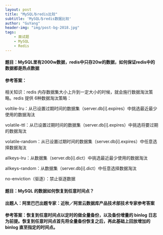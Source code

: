 ```yaml
---
layout: post
title: "MySQL与redis比较"
subtitle: 'MySQL与redis数据比较'
author: "GuYang"
header-img: "img/post-bg-2018.jpg"
tags:    
    - 面试题
    - MySQL
    - Redis
---
```


#### **题目**：MySQL里有2000w数据，redis中只存20w的数据，如何保证redis中的数据都是热点数据

#### **参考答案**：

相关知识：redis 内存数据集大小上升到一定大小的时候，就会施行数据淘汰策略。redis 提供 6种数据淘汰策略：

voltile-lru：从已设置过期时间的数据集（server.db[i].expires）中挑选最近最少使用的数据淘汰

volatile-ttl：从已设置过期时间的数据集（server.db[i].expires）中挑选将要过期的数据淘汰

volatile-random：从已设置过期时间的数据集（server.db[i].expires）中任意选择数据淘汰

allkeys-lru：从数据集（server.db[i].dict）中挑选最近最少使用的数据淘汰

allkeys-random：从数据集（server.db[i].dict）中任意选择数据淘汰

no-enviction（驱逐）：禁止驱逐数据

#### **题目**：MySQL 的数据如何恢复到任意时间点？

#### **出题人**：阿里巴巴出题专家：近秋／阿里云数据库产品技术部技术专家参考答案

#### **参考答案**：恢复到任意时间点以定时的做全量备份，以及备份增量的 binlog 日志为前提。恢复到任意时间点首先将全量备份恢复之后，再此基础上回放增加的 binlog 直至指定的时间点。
